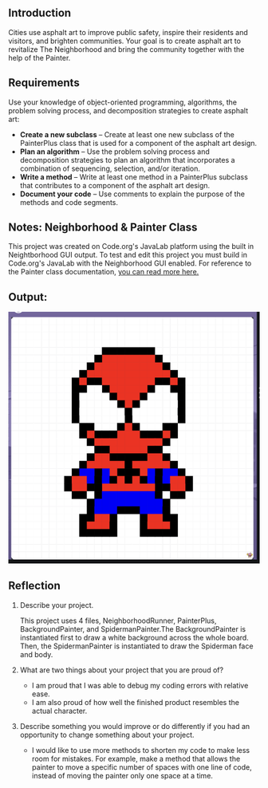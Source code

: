 ## Introduction

Cities use asphalt art to improve public safety, inspire their residents and visitors, and brighten communities. Your goal is to create asphalt art to revitalize The Neighborhood and bring the community together with the help of the Painter.

## Requirements

Use your knowledge of object-oriented programming, algorithms, the problem solving process, and decomposition strategies to create asphalt art:
- **Create a new subclass** – Create at least one new subclass of the PainterPlus class that is used for a component of the asphalt art design.
- **Plan an algorithm** – Use the problem solving process and decomposition strategies to plan an algorithm that incorporates a combination of sequencing, selection, and/or iteration.
- **Write a method** – Write at least one method in a PainterPlus subclass that contributes to a component of the asphalt art design.
- **Document your code** – Use comments to explain the purpose of the methods and code segments.

## Notes: Neighborhood & Painter Class

This project was created on Code.org's JavaLab platform using the built in Neightborhood GUI output. To test and edit this project you must build in Code.org's JavaLab with the Neighborhood GUI enabled. For reference to the Painter class documentation, [you can read more here.](https://studio.code.org/docs/ide/javalab/classes/Painter)

## Output:

![Asphalt Art Project Spiderman Drawing](SpidermanDrawing.png)

## Reflection

1. Describe your project.

   This project uses 4 files, NeighborhoodRunner, PainterPlus, BackgroundPainter, and SpidermanPainter.The BackgroundPainter is instantiated first to draw a white background across the whole board. Then, the SpidermanPainter is instantiated to draw the Spiderman face and body. 

2. What are two things about your project that you are proud of?

   - I am proud that I was able to debug my coding errors with relative ease. 
   - I am also proud of how well the finished product resembles the actual character. 

3. Describe something you would improve or do differently if you had an opportunity to change something about your project.

   - I would like to use more methods to shorten my code to make less room for mistakes. For example, make a method that allows the painter to move a specific number of spaces with one line of code, instead of moving the painter only one space at a time. 